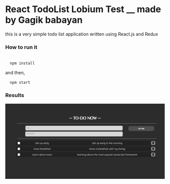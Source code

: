 # React TodoList Lobium Test __ made by Gagik babayan 

this is a very simple todo list application written using React.js and Redux

<h3>How to run it</h3> 

```

  npm install

```
and then, 

```
  npm start
```

<h3>Results</h3>
<img src="./result.png">